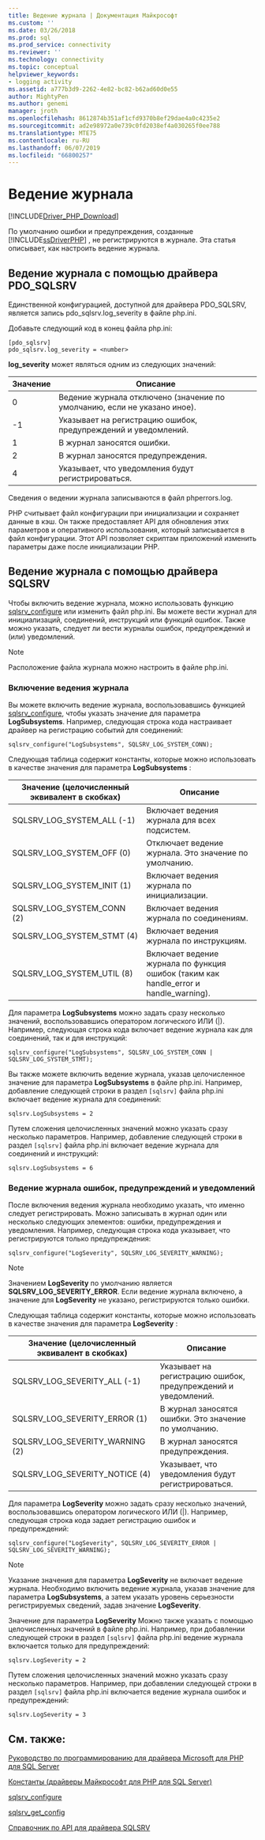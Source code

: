```yaml
---
title: Ведение журнала | Документация Майкрософт
ms.custom: ''
ms.date: 03/26/2018
ms.prod: sql
ms.prod_service: connectivity
ms.reviewer: ''
ms.technology: connectivity
ms.topic: conceptual
helpviewer_keywords:
- logging activity
ms.assetid: a777b3d9-2262-4e82-bc82-b62ad60d0e55
author: MightyPen
ms.author: genemi
manager: jroth
ms.openlocfilehash: 8612874b351af1cfd9370b8ef29dae4a0c4235e2
ms.sourcegitcommit: ad2e98972a0e739c0fd2038ef4a030265f0ee788
ms.translationtype: MTE75
ms.contentlocale: ru-RU
ms.lasthandoff: 06/07/2019
ms.locfileid: "66800257"
---
```

# <a name="logging-activity"></a>Ведение журнала
[!INCLUDE[Driver_PHP_Download](../../includes/driver_php_download.md)]

По умолчанию ошибки и предупреждения, созданные [!INCLUDE[ssDriverPHP](../../includes/ssdriverphp_md.md)] , не регистрируются в журнале. Эта статья описывает, как настроить ведение журнала.  
  
## <a name="logging-activity-using-the-pdosqlsrv-driver"></a>Ведение журнала с помощью драйвера PDO_SQLSRV  
Единственной конфигурацией, доступной для драйвера PDO_SQLSRV, является запись pdo_sqlsrv.log_severity в файле php.ini.  
  
Добавьте следующий код в конец файла php.ini:  
  
```  
[pdo_sqlsrv]  
pdo_sqlsrv.log_severity = <number>  
```  
  
**log_severity** может являться одним из следующих значений:  
  
|Значение|Описание|  
|---------|---------------|  
|0|Ведение журнала отключено (значение по умолчанию, если не указано иное).|  
|-1|Указывает на регистрацию ошибок, предупреждений и уведомлений.|  
|1|В журнал заносятся ошибки.|  
|2|В журнал заносятся предупреждения.|  
|4|Указывает, что уведомления будут регистрироваться.|  
  
Сведения о ведении журнала записываются в файл phperrors.log.  
  
PHP считывает файл конфигурации при инициализации и сохраняет данные в кэш. Он также предоставляет API для обновления этих параметров и оперативного использования, который записывается в файл конфигурации. Этот API позволяет скриптам приложений изменить параметры даже после инициализации PHP.  
  
## <a name="logging-activity-using-the-sqlsrv-driver"></a>Ведение журнала с помощью драйвера SQLSRV  
Чтобы включить ведение журнала, можно использовать функцию [sqlsrv_configure](../../connect/php/sqlsrv-configure.md) или изменить файл php.ini. Вы можете вести журнал для инициализаций, соединений, инструкций или функций ошибок. Также можно указать, следует ли вести журналы ошибок, предупреждений и (или) уведомлений.  
  
> [!NOTE]  
> Расположение файла журнала можно настроить в файле php.ini.  
  
### <a name="turning-logging-on"></a>Включение ведения журнала  
Вы можете включить ведение журнала, воспользовавшись функцией [sqlsrv_configure](../../connect/php/sqlsrv-configure.md), чтобы указать значение для параметра **LogSubsystems**. Например, следующая строка кода настраивает драйвер на регистрацию событий для соединений:  
  
`sqlsrv_configure("LogSubsystems", SQLSRV_LOG_SYSTEM_CONN);`  
  
Следующая таблица содержит константы, которые можно использовать в качестве значения для параметра **LogSubsystems** :  
  
|Значение (целочисленный эквивалент в скобках)|Описание|  
|-----------------------------------------------|---------------|  
|SQLSRV_LOG_SYSTEM_ALL (-1)|Включает ведения журнала для всех подсистем.|  
|SQLSRV_LOG_SYSTEM_OFF (0)|Отключает ведение журнала. Это значение по умолчанию.|  
|SQLSRV_LOG_SYSTEM_INIT (1)|Включает ведения журнала по инициализации.|  
|SQLSRV_LOG_SYSTEM_CONN (2)|Включает ведения журнала по соединениям.|  
|SQLSRV_LOG_SYSTEM_STMT (4)|Включает ведения журнала по инструкциям.|  
|SQLSRV_LOG_SYSTEM_UTIL (8)|Включает ведение журнала по функция ошибок (таким как handle_error и handle_warning).|  
  
Для параметра **LogSubsystems** можно задать сразу несколько значений, воспользовавшись оператором логического ИЛИ (|). Например, следующая строка кода включает ведение журнала как для соединений, так и для инструкций:  
  
`sqlsrv_configure("LogSubsystems", SQLSRV_LOG_SYSTEM_CONN | SQLSRV_LOG_SYSTEM_STMT);`  
  
Вы также можете включить ведение журнала, указав целочисленное значение для параметра **LogSubsystems** в файле php.ini. Например, добавление следующей строки в раздел `[sqlsrv]` файла php.ini включает ведение журнала для соединений:  
  
`sqlsrv.LogSubsystems = 2`  
  
Путем сложения целочисленных значений можно указать сразу несколько параметров. Например, добавление следующей строки в раздел `[sqlsrv]` файла php.ini включает ведение журнала для соединений и инструкций:  
  
`sqlsrv.LogSubsystems = 6`  
  
### <a name="logging-errors-warnings-and-notices"></a>Ведение журнала ошибок, предупреждений и уведомлений  
После включения ведения журнала необходимо указать, что именно следует регистрировать. Можно записывать в журнал один или несколько следующих элементов: ошибки, предупреждения и уведомления. Например, следующая строка кода указывает, что регистрируются только предупреждения:  
  
`sqlsrv_configure("LogSeverity", SQLSRV_LOG_SEVERITY_WARNING);`  
  
> [!NOTE]  
> Значением **LogSeverity** по умолчанию является **SQLSRV_LOG_SEVERITY_ERROR**. Если ведение журнала включено, а значение для **LogSeverity** не указано, регистрируются только ошибки.  
  
Следующая таблица содержит константы, которые можно использовать в качестве значения для параметра **LogSeverity** :  
  
|Значение (целочисленный эквивалент в скобках)|Описание|  
|-----------------------------------------------|---------------|  
|SQLSRV_LOG_SEVERITY_ALL (-1)|Указывает на регистрацию ошибок, предупреждений и уведомлений.|  
|SQLSRV_LOG_SEVERITY_ERROR (1)|В журнал заносятся ошибки. Это значение по умолчанию.|  
|SQLSRV_LOG_SEVERITY_WARNING (2)|В журнал заносятся предупреждения.|  
|SQLSRV_LOG_SEVERITY_NOTICE (4)|Указывает, что уведомления будут регистрироваться.|  
  
Для параметра **LogSeverity** можно задать сразу несколько значений, воспользовавшись оператором логического ИЛИ (|). Например, следующая строка кода задает регистрацию ошибок и предупреждений:  
  
`sqlsrv_configure("LogSeverity", SQLSRV_LOG_SEVERITY_ERROR | SQLSRV_LOG_SEVERITY_WARNING);`  
  
> [!NOTE]  
> Указание значения для параметра **LogSeverity** не включает ведение журнала. Необходимо включить ведение журнала, указав значение для параметра **LogSubsystems**, а затем указать уровень серьезности регистрируемых сведений, задав значение **LogSeverity**.  
  
Значение для параметра **LogSeverity** Можно также указать с помощью целочисленных значений в файле php.ini. Например, при добавлении следующей строки в раздел `[sqlsrv]` файла php.ini ведение журнала включается только для предупреждений:  
  
`sqlsrv.LogSeverity = 2`  
  
Путем сложения целочисленных значений можно указать сразу несколько параметров. Например, при добавлении следующей строки в раздел `[sqlsrv]` файла php.ini включается ведение журнала ошибок и предупреждений:  
  
`sqlsrv.LogSeverity = 3`  
  
## <a name="see-also"></a>См. также:  
[Руководство по программированию для драйвера Microsoft для PHP для SQL Server](../../connect/php/programming-guide-for-php-sql-driver.md)

[Константы (драйверы Майкрософт для PHP для SQL Server)](../../connect/php/constants-microsoft-drivers-for-php-for-sql-server.md)

[sqlsrv_configure](../../connect/php/sqlsrv-configure.md)

[sqlsrv_get_config](../../connect/php/sqlsrv-get-config.md)

[Справочник по API для драйвера SQLSRV](../../connect/php/sqlsrv-driver-api-reference.md)  
  
